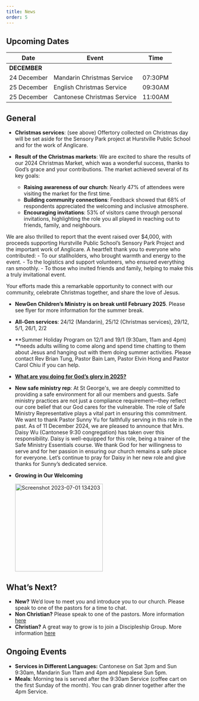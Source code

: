 ```yaml
---
title: News
order: 5
---
```


## Upcoming Dates

| Date | Event | Time |
| ----- | ----- | ----- |
| **DECEMBER** | 
| 24 December | Mandarin Christmas Service | 07:30PM |
| 25 December | English Christmas Service | 09:30AM |
| 25 December | Cantonese Christmas Service | 11:00AM |




## General
- **Christmas services**: 
(see above) 
Offertory collected on Christmas day will be set aside for the Sensory Park project at Hurstville Public School and for the work of Anglicare. 

- **Result of the Christmas markets**:
We are excited to share the results of our 2024 Christmas Market, which was a wonderful success, thanks to God’s grace and your contributions.
The market achieved several of its key goals:
    - **Raising awareness of our church**: Nearly 47% of attendees were visiting the market for the first time.
    - **Building community connections**: Feedback showed that 68% of respondents appreciated the welcoming and inclusive atmosphere.
    - **Encouraging invitations**: 53% of visitors came through personal invitations, highlighting the role you all played in reaching out to friends, family, and neighbours.

We are also thrilled to report that the event raised over $4,000, with proceeds supporting Hurstville Public School’s Sensory Park Project and the important work of Anglicare.
A heartfelt thank you to everyone who contributed:
    - To our stallholders, who brought warmth and energy to the event.
    - To the logistics and support volunteers, who ensured everything ran smoothly.
    - To those who invited friends and family, helping to make this a truly invitational event.

Your efforts made this a remarkable opportunity to connect with our community, celebrate Christmas together, and share the love of Jesus.

- **NewGen Children’s Ministry is on break until February 2025**. Please see flyer for more information for the summer break. 
- **All-Gen services**: 24/12 (Mandarin), 25/12 (Christmas services), 29/12, 5/1, 26/1, 2/2
- **Summer Holiday Program on 12/1 and 19/1 (9:30am, 11am and 4pm) **needs adults willing to come along and spend time chatting to them about Jesus and hanging out with them doing summer activities. Please contact Rev Brian Tung, Pastor Bain Lam, Pastor Elvin Hong and Pastor Carol Chiu if you can help.
- [**What are you doing for God’s glory in 2025?**](https://forms.gle/dshYacLA1kB8xpkn7)

- **New safe ministry rep**: At St George's, we are deeply committed to providing a safe environment for all our members and guests. Safe ministry practices are not just a compliance requirement—they reflect our core belief that our God cares for the vulnerable.
The role of Safe Ministry Representative plays a vital part in ensuring this commitment. We want to thank Pastor Sunny Yu for faithfully serving in this role in the past. As of 11 December 2024, we are pleased to announce that Mrs. Daisy Wu (Cantonese 9:30 congregation) has taken over this responsibility.
Daisy is well-equipped for this role, being a trainer of the Safe Ministry Essentials course. We thank God for her willingness to serve and for her passion in ensuring our church remains a safe place for everyone.
Let’s continue to pray for Daisy in her new role and give thanks for Sunny’s dedicated service.



- **Growing in Our Welcoming**
  
  <img width="236" alt="Screenshot 2023-07-01 134203" src="https://github.com/stgeorgeshurstville/bulletin/assets/119166299/b540ac1c-0ba4-481e-90a5-5464939f7e4c">


## What’s Next?
- **New?** We’d love to meet you and introduce you to our church. Please speak to one of the pastors for a time to chat. 
- **Non Christian?** Please speak to one of the pastors. More information [here](https://stgeorgeshurstville.org.au/lets-talk-about-christianity)
- **Christian?** A great way to grow is to join a Discipleship Group. More information [here](https://stgeorgeshurstville.org.au/discipleship-groups)

## Ongoing Events
- **Services in Different Languages:** Cantonese on Sat 3pm and Sun 9:30am, Mandarin Sun 11am and 4pm and Nepalese Sun 5pm. 
- **Meals**: Morning tea is served after the 9:30am Service (coffee cart on the first Sunday of the month). You can grab dinner together after the 4pm Service.

